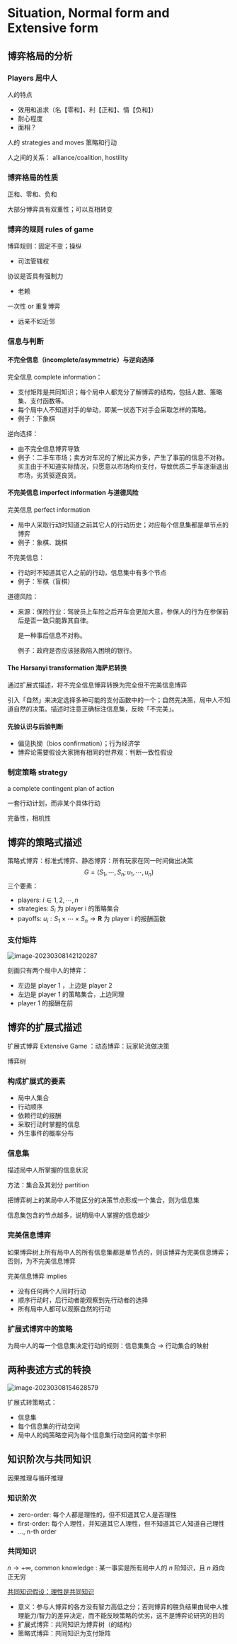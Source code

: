 # Situation, Normal form and Extensive form

## 博弈格局的分析

### Players 局中人

人的特点

- 效用和追求（名【零和】、利【正和】、情【负和】）
- 耐心程度
- 面相？

人的 strategies and moves 策略和行动

人之间的关系： alliance/coalition, hostility

### 博弈格局的性质

正和、零和、负和

大部分博弈具有双重性；可以互相转变

### 博弈的规则 rules of game

博弈规则：固定不变；操纵

- 司法管辖权

协议是否具有强制力

- 老赖

一次性 or 重复博弈

- 远亲不如近邻

### 信息与判断

#### 不完全信息（incomplete/asymmetric）与逆向选择

完全信息 complete information：

- 支付矩阵是共同知识；每个局中人都充分了解博弈的结构，包括人数、策略集、支付函数等。
- 每个局中人不知道对手的举动，即某一状态下对手会采取怎样的策略。
- 例子：下象棋

逆向选择：

- 由不完全信息博弈导致
- 例子：二手车市场；卖方对车况的了解比买方多，产生了事前的信息不对称。买主由于不知道实际情况，只愿意以市场均价支付，导致优质二手车逐渐退出市场，劣货驱逐良货。

#### 不完美信息 imperfect information 与道德风险

完美信息 perfect information

- 局中人采取行动时知道之前其它人的行动历史；对应每个信息集都是单节点的博弈
- 例子：象棋、跳棋

不完美信息：

- 行动时不知道其它人之前的行动，信息集中有多个节点
- 例子：军棋（盲棋）

道德风险：

- 来源：保险行业：驾驶员上车险之后开车会更加大意，参保人的行为在参保前后是否一致只能靠其自律。

    是一种事后信息不对称。

    例子：政府是否应该拯救陷入困境的银行。

#### The Harsanyi transformation 海萨尼转换

通过扩展式描述，将不完全信息博弈转换为完全但不完美信息博弈

引入「自然」来决定选择多种可能的支付函数中的一个；自然先决策，局中人不知道自然的决策。描述时注意正确标注信息集，反映「不完美」。

#### 先验认识与后验判断

- 偏见执拗（bios confirmation）；行为经济学
- 博弈论需要假设大家拥有相同的世界观：判断一致性假设

### 制定策略 strategy

a complete contingent plan of action

一套行动计划，而非某个具体行动

完备性，相机性

## 博弈的策略式描述

策略式博弈：标准式博弈、静态博弈：所有玩家在同一时间做出决策
$$
G = (S_1, \cdots, S_n; u_1, \cdots, u_n)
$$
三个要素：

- players: $i \in {1, 2, \cdots, n}$
- strategies: $S_i$ 为 player i 的策略集合
- payoffs: $u_i: S_1 \times \cdots \times S_n \rightarrow \mathbf{R}$ 为 player i 的报酬函数

### 支付矩阵

![image-20230308142120287](situation.assets/image-20230308142120287.png)

刻画只有两个局中人的博弈：

- 左边是 player 1 ，上边是 player 2
- 左边是 player 1 的策略集合，上边同理
- player 1 的报酬在前

## 博弈的扩展式描述

扩展式博弈 Extensive Game ：动态博弈：玩家轮流做决策

博弈树

### 构成扩展式的要素

- 局中人集合
- 行动顺序
- 依赖行动的报酬
- 采取行动时掌握的信息
- 外生事件的概率分布

### 信息集

描述局中人所掌握的信息状况

方法：集合及其划分 partition

把博弈树上的某局中人不能区分的决策节点形成一个集合，则为信息集

信息集包含的节点越多，说明局中人掌握的信息越少

### 完美信息博弈

如果博弈树上所有局中人的所有信息集都是单节点的，则该博弈为完美信息博弈；否则，为不完美信息博弈

完美信息博弈 implies

- 没有任何两个人同时行动
- 顺序行动时，后行动者能观察到先行动者的选择
- 所有局中人都可以观察自然的行动

### 扩展式博弈中的策略

为局中人的每一个信息集决定行动的规则：信息集集合 $\rightarrow$ 行动集合的映射

## 两种表述方式的转换

![image-20230308154628579](situation.assets/image-20230308154628579.png)

扩展式转策略式：

- 信息集
- 每个信息集的行动空间
- 局中人的纯策略空间为每个信息集行动空间的笛卡尔积

## 知识阶次与共同知识

因果推理与循环推理

### 知识阶次

- zero-order: 每个人都是理性的，但不知道其它人是否理性
- first-order: 每个人理性，并知道其它人理性，但不知道其它人知道自己理性
- ..., n-th order

### 共同知识

$n \rightarrow +\infty$, common knowledge : 某一事实是所有局中人的 $n$ 阶知识，且 $n$ 趋向正无穷

<u>共同知识假设：理性是共同知识</u>

- 意义：参与人博弈的各方没有智力高低之分；否则博弈的胜负结果由局中人推理能力/智力的差异决定，而不能反映策略的优劣，这不是博弈论研究的目的
- 扩展式博弈：共同知识为博弈树（的结构）
- 策略式博弈：共同知识为支付矩阵

